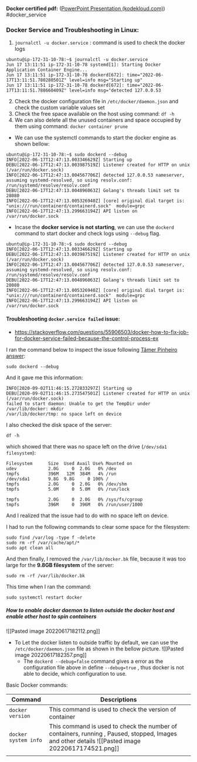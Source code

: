 
**Docker certified pdf:** ([PowerPoint Presentation (kodekloud.com)](https://kodekloud.com/wp-content/uploads/2021/08/Docker-Certified-Associate.pdf))
#docker_service

### Docker Service and Troubleshooting in Linux:

 1. `journalctl -u docker.service` : command is used to check the docker logs
```
ubuntu@ip-172-31-10-78:~$ journalctl -u docker.service
Jun 17 13:11:51 ip-172-31-10-78 systemd[1]: Starting Docker Application Container Engine...
Jun 17 13:11:51 ip-172-31-10-78 dockerd[672]: time="2022-06-17T13:11:51.780280501Z" level=info msg="Starting up"
Jun 17 13:11:51 ip-172-31-10-78 dockerd[672]: time="2022-06-17T13:11:51.788660409Z" level=info msg="detected 127.0.0.53
```

2. Check the docker configuration file in `/etc/docker/daemon.json`  and check the custom variable values set
3. Check the free space available on the host using command: `df -h`
4. We can also delete all the unused containers and space occupied by them using command:  `docker container prune`



- We can use the systemctl commands to start the docker engine as shown bellow:
```
ubuntu@ip-172-31-10-78:~$ sudo dockerd --debug
INFO[2022-06-17T12:47:13.003346629Z] Starting up
DEBU[2022-06-17T12:47:13.003987519Z] Listener created for HTTP on unix (/var/run/docker.sock)
INFO[2022-06-17T12:47:13.004567706Z] detected 127.0.0.53 nameserver, assuming systemd-resolved, so using resolv.conf: /run/systemd/resolve/resolv.conf
DEBU[2022-06-17T12:47:13.004896063Z] Golang's threads limit set to 28080
INFO[2022-06-17T12:47:13.005326940Z] [core] original dial target is: "unix:///run/containerd/containerd.sock"  module=grpc
INFO[2022-06-17T12:47:13.299663194Z] API listen on /var/run/docker.sock  

```
  

- Incase the **docker service is not starting**, we can use the `dockerd`  command to start docker and check logs using `--debug`  flag.
```
ubuntu@ip-172-31-10-78:~$ sudo dockerd --debug
INFO[2022-06-17T12:47:13.003346629Z] Starting up
DEBU[2022-06-17T12:47:13.003987519Z] Listener created for HTTP on unix (/var/run/docker.sock)
INFO[2022-06-17T12:47:13.004567706Z] detected 127.0.0.53 nameserver, assuming systemd-resolved, so using resolv.conf: /run/systemd/resolve/resolv.conf
DEBU[2022-06-17T12:47:13.004896063Z] Golang's threads limit set to 28080
INFO[2022-06-17T12:47:13.005326940Z] [core] original dial target is: "unix:///run/containerd/containerd.sock"  module=grpc
INFO[2022-06-17T12:47:13.299663194Z] API listen on /var/run/docker.sock  

```


#### Troubleshooting  `docker.service failed`  issue: 
- https://stackoverflow.com/questions/55906503/docker-how-to-fix-job-for-docker-service-failed-because-the-control-process-ex 

I ran the command below to inspect the issue following [Tâmer Pinheiro answer](https://stackoverflow.com/a/55911400/10907864):

```
sudo dockerd --debug
```

And it gave me this information:

```
INFO[2020-09-02T11:46:15.272833297Z] Starting up                                  
DEBU[2020-09-02T11:46:15.273547501Z] Listener created for HTTP on unix (/var/run/docker.sock) 
failed to start daemon: Unable to get the TempDir under /var/lib/docker: mkdir
/var/lib/docker/tmp: no space left on device
```

I also checked the disk space of the server:

```
df -h
```

which showed that there was no space left on the drive (`/dev/sda1 filesystem`):

```
Filesystem      Size  Used Avail Use% Mounted on
udev            2.0G     0  2.0G   0% /dev
tmpfs           396M   12M  384M   4% /run
/dev/sda1       9.8G  9.8G     0 100% /
tmpfs           2.0G     0  2.0G   0% /dev/shm
tmpfs           5.0M     0  5.0M   0% /run/lock

tmpfs           2.0G     0  2.0G   0% /sys/fs/cgroup
tmpfs           396M     0  396M   0% /run/user/1000
```

And I realized that the issue had to do with no space left on device.

I had to run the following commands to clear some space for the filesystem:

```
sudo find /var/log -type f -delete
sudo rm -rf /var/cache/apt/*
sudo apt clean all
```

And then finally, I removed the `/var/lib/docker.bk` file, because it was too large for the **9.8GB filesystem** of the server:

```
sudo rm -rf /var/lib/docker.bk
```

This time when I ran the command:

```
sudo systemctl restart docker
```



##### How to enable docker daemon to listen outside the docker host and enable other host to spin containers


![[Pasted image 20220617182112.png]]

- To Let the docker listen to outside traffic by default, we can use the `/etc/docker/daemon.json` file as shown in the bellow picture.
  ![[Pasted image 20220617182357.png]]
	- The `dockerd --debug=false` command gives a error as the configuration file above in define `--debug=true`  , thus docker is not able to decide, which configuration to use.


Basic Docker commands:

| Command              | Descriptions                                                                                                |
| -------------------- | ----------------------------------------------------------------------------------------------------------- |
| ``docker version``   | This command is used to check the version of container                                                      |
| `docker system info` | This command is used to check the number of containers, running , Paused, stopped, Images and other details ![[Pasted image 20220617174521.png]]|
|                       |                                                                                                             |

